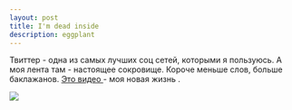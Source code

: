 ```yaml
---
layout: post
title: I'm dead inside 
description: eggplant
---
```


Твиттер - одна из самых лучших соц сетей, которыми я пользуюсь. А моя лента там - настоящее сокровище. Короче меньше слов, больше баклажанов. <a href = "https://youtu.be/Mba9PePsi2o"> Это видео </a> - моя новая жизнь . 

<div><img src="/games/images/anubis.png"></div>